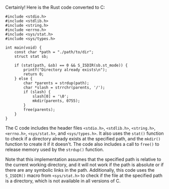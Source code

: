 Certainly! Here is the Rust code converted to C:
```
#include <stdio.h>
#include <stdlib.h>
#include <string.h>
#include <errno.h>
#include <sys/stat.h>
#include <sys/types.h>

int main(void) {
    const char *path = "./path/to/dir";
    struct stat sb;

    if (stat(path, &sb) == 0 && S_ISDIR(sb.st_mode)) {
        printf("Directory already exists\n");
        return 0;
    } else {
        char *parents = strdup(path);
        char *slash = strrchr(parents, '/');
        if (slash) {
            slash[0] = '\0';
            mkdir(parents, 0755);
        }
        free(parents);
    }
}
```
The C code includes the header files `<stdio.h>`, `<stdlib.h>`, `<string.h>`, `<errno.h>`, `<sys/stat.h>`, and `<sys/types.h>`. It also uses the `stat()` function to check if a directory already exists at the specified path, and the `mkdir()` function to create it if it doesn't. The code also includes a call to `free()` to release memory used by the `strdup()` function.

Note that this implementation assumes that the specified path is relative to the current working directory, and it will not work if the path is absolute or if there are any symbolic links in the path. Additionally, this code uses the `S_ISDIR()` macro from `<sys/stat.h>` to check if the file at the specified path is a directory, which is not available in all versions of C.
